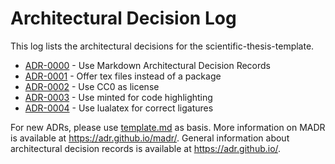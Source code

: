 # Architectural Decision Log

This log lists the architectural decisions for the scientific-thesis-template.

<!-- adrlog -- Regenerate the content by using "adr-log -i". You can install it via "npm install -g adr-log" -->

- [ADR-0000](0000-use-markdown-architectural-decision-records.md) - Use Markdown Architectural Decision Records
- [ADR-0001](0001-offer-tex-files-instead-of-a-package.md) - Offer tex files instead of a package
- [ADR-0002](0002-use-cc0-as-license.md) - Use CC0 as license
- [ADR-0003](0003-use-minted-for-code-highlithing.md) - Use minted for code highlighting
- [ADR-0004](0004-use-lualatex-for-correct-ligatures.md) - Use lualatex for correct ligatures

<!-- adrlogstop -->

For new ADRs, please use [template.md](template.md) as basis.
More information on MADR is available at <https://adr.github.io/madr/>.
General information about architectural decision records is available at <https://adr.github.io/>.
